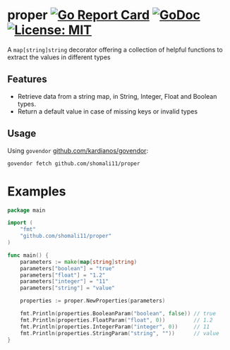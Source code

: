 # proper [![Go Report Card](https://goreportcard.com/badge/github.com/shomali11/proper)](https://goreportcard.com/report/github.com/shomali11/proper) [![GoDoc](https://godoc.org/github.com/shomali11/proper?status.svg)](https://godoc.org/github.com/shomali11/proper) [![License: MIT](https://img.shields.io/badge/License-MIT-yellow.svg)](https://opensource.org/licenses/MIT)

A `map[string]string` decorator offering a collection of helpful functions to extract the values in different types

## Features

* Retrieve data from a string map, in String, Integer, Float and Boolean types.
* Return a default value in case of missing keys or invalid types

## Usage

Using `govendor` [github.com/kardianos/govendor](https://github.com/kardianos/govendor):

```
govendor fetch github.com/shomali11/proper
```

# Examples

```go
package main

import (
	"fmt"
	"github.com/shomali11/proper"
)

func main() {
	parameters := make(map[string]string)
	parameters["boolean"] = "true"
	parameters["float"] = "1.2"
	parameters["integer"] = "11"
	parameters["string"] = "value"

	properties := proper.NewProperties(parameters)

	fmt.Println(properties.BooleanParam("boolean", false)) // true
	fmt.Println(properties.FloatParam("float", 0))         // 1.2
	fmt.Println(properties.IntegerParam("integer", 0))     // 11
	fmt.Println(properties.StringParam("string", ""))      // value
}
```